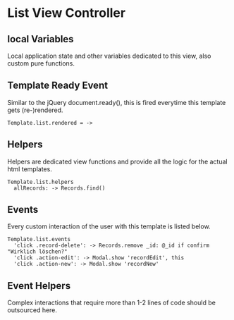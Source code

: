# List View Controller

## local Variables
Local application state and other variables dedicated to this view, also custom pure functions.

## Template Ready Event
Similar to the jQuery document.ready(), this is fired everytime this template gets (re-)rendered.

    Template.list.rendered = ->

## Helpers
Helpers are dedicated view functions and provide all the logic for the actual html templates.

    Template.list.helpers
      allRecords: -> Records.find()


## Events
Every custom interaction of the user with this template is listed below.

    Template.list.events
      'click .record-delete': -> Records.remove _id: @_id if confirm "Wirklich löschen?"
      'click .action-edit': -> Modal.show 'recordEdit', this
      'click .action-new': -> Modal.show 'recordNew'


## Event Helpers
Complex interactions that require more than 1-2 lines of code should be outsourced here.

